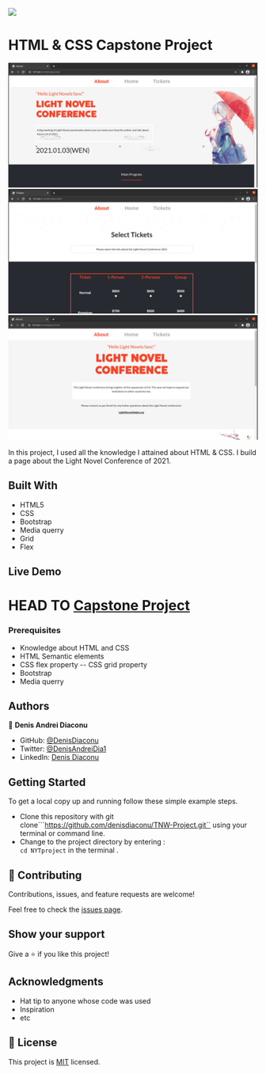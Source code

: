 ![](https://img.shields.io/badge/Microverse-blueviolet)

# HTML & CSS Capstone Project

![screenshot](./screenshot1.png)
![screenshot](./screenshot2.png)
![screenshot](./screenshot3.png)

In this project, I used all the knowledge I attained about HTML & CSS. I build a page about the Light Novel Conference of 2021.

## Built With

- HTML5
- CSS
- Bootstrap
- Media querry
- Grid
- Flex


## Live Demo

HEAD TO
[Capstone Project](https://denisdiaconu.github.io/Light-Novel-Con/)
=======





### Prerequisites

-  Knowledge about HTML and CSS
-  HTML Semantic elements
-  CSS flex property
-- CSS grid property
-  Bootstrap
-  Media querry





## Authors

👤 **Denis Andrei Diaconu**

- GitHub: [@DenisDiaconu](https://github.com/denisdiaconu)
- Twitter: [@DenisAndreiDia1](https://twitter.com/DenisAndreiDia1)
- LinkedIn: [Denis Diaconu](https://www.linkedin.com/in/denis-diaconu-1394091b7/)


## Getting Started

To get a local copy up and running follow these simple example steps.
- Clone this repository with git clone```https://github.com/denisdiaconu/TNW-Project.git`` using your terminal or command line.
- Change to the project directory by entering : <br>
```cd NYTproject``` in the terminal .

## 🤝 Contributing

Contributions, issues, and feature requests are welcome!

Feel free to check the [issues page](issues/).

## Show your support

Give a ⭐️ if you like this project!

## Acknowledgments

- Hat tip to anyone whose code was used
- Inspiration
- etc

## 📝 License

This project is [MIT](https://choosealicense.com/licenses/mit/) licensed.
